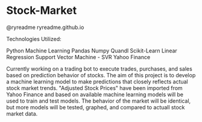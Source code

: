 # Stock-Market
@ryreadme
ryreadme.github.io

Technologies Utilized:

Python
Machine Learning
Pandas
Numpy
Quandl
Scikit-Learn
Linear Regression
Support Vector Machine - SVR
Yahoo Finance

Currently working on a trading bot to execute trades, purchases, and sales based on prediction behavior of stocks.
The aim of this project is to develop a machine learning model to make predictions that closely reflects actual stock market trends.
"Adjusted Stock Prices" have been imported from Yahoo Finance and based on available machine learning models will be used to train and test models.
The behavior of the market will be identical, but more models will be tested, graphed, and compared to actuall stock market data.
